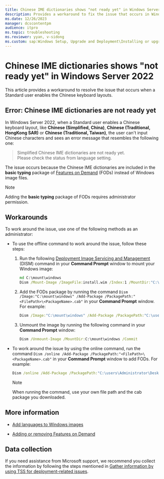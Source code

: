 ```yaml
---
title: Chinese IME dictionaries shows "not ready yet" in Windows Server 2022
description: Provides a workaround to fix the issue that occurs in Windows Server 2022 when you enable Chinese keyboard layouts.
ms.date: 12/26/2023
manager: dcscontentpm
audience: itpro
ms.topic: troubleshooting
ms.reviewer: yyan, v-sidong
ms.custom: sap:Windows Setup, Upgrade and Deployment\Installing or upgrading Windows, csstroubleshoot
---
```


# Chinese IME dictionaries shows "not ready yet" in Windows Server 2022

This article provides a workaround to resolve the issue that occurs when a Standard user enables the Chinese keyboard layouts.

## Error: Chinese IME dictionaries are not ready yet

In Windows Server 2022, when a Standard user enables a Chinese keyboard layout, like **Chinese (Simplified, China)**, **Chinese (Traditional, HongKong SAR)** or **Chinese (Traditional, Taiwan)**, the user can't input Chinese characters and sees an error message that resembles the following one:

> Simplified Chinese IME dictionaries are not ready yet.  
  Please check the status from language setting.

The issue occurs because the Chinese IME dictionaries are included in the **basic typing** package of [Features on Demand](/windows-hardware/manufacture/desktop/features-on-demand-v2--capabilities) (FODs) instead of Windows image files.

> [!NOTE]
> Adding the **basic typing** package of FODs requires administrator permission.

## Workarounds

To work around the issue, use one of the following methods as an administrator:

- To use the offline command to work around the issue, follow these steps:

    1. Run the following [Deployment Image Servicing and Management](/windows-hardware/manufacture/desktop/what-is-dism) (DISM) command in your **Command Prompt** window to mount your Windows image:

        ```cmd
        md C:\mount\windows
        Dism /Mount-Image /ImageFile:install.wim /Index:1 /MountDir:"C:\mount\windows"
        ```

    1. Add the FODs package by running the command `Dism /Image:"C:\mount\windows" /Add-Package /PackagePath:"<FilePath>\<PackageName>.cab"` in your **Command Prompt** window. For example:

        ```cmd
        Dism /Image:"C:\mount\windows" /Add-Package /PackagePath:"C:\users\Administrator\Desktop\Microsoft-Windows-LanguageFeatures-Basic-zh-cn-Package~31bf3856ad364e35~amd64~~.cab"
        ```

    1. Unmount the image by running the following command in your **Command Prompt** window:

        ```cmd
        Dism /Unmount-Image /MountDir:C:\mount\windows /Commit
        ```

- To work around the issue by using the online command, run the command `Dism /online /Add-Package /PackagePath:"<FilePath>\<PackageName>.cab"` in your **Command Prompt** window to add FODs. For example:

    ```cmd
    Dism /online /Add-Package /PackagePath:"C:\users\Administrator\Desktop\Microsoft-Windows-LanguageFeatures-Basic-zh-cn-Package~31bf3856ad364e35~amd64~~.cab"
    ```

    > [!NOTE]
    > When running the command, use your own file path and the cab package you downloaded.

## More information

- [Add languages to Windows images](/windows-hardware/manufacture/desktop/add-language-packs-to-windows)

- [Adding or removing Features on Demand](/windows-hardware/manufacture/desktop/features-on-demand-v2--capabilities#adding-or-removing-features-on-demand)

## Data collection

If you need assistance from Microsoft support, we recommend you collect the information by following the steps mentioned in [Gather information by using TSS for deployment-related issues](../../windows-client/windows-troubleshooters/gather-information-using-tss-deployment.md).
